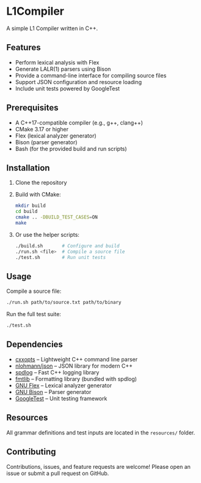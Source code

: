 # L1Compiler

A simple L1 Compiler written in C++.

## Features

* Perform lexical analysis with Flex
* Generate LALR(1) parsers using Bison
* Provide a command-line interface for compiling source files
* Support JSON configuration and resource loading
* Include unit tests powered by GoogleTest

## Prerequisites

* A C++17-compatible compiler (e.g., g++, clang++)
* CMake 3.17 or higher
* Flex (lexical analyzer generator)
* Bison (parser generator)
* Bash (for the provided build and run scripts)

## Installation

1. Clone the repository

2. Build with CMake:

   ```bash
   mkdir build
   cd build
   cmake .. -DBUILD_TEST_CASES=ON
   make
   ```

3. Or use the helper scripts:

   ```bash
   ./build.sh       # Configure and build
   ./run.sh <file>  # Compile a source file
   ./test.sh        # Run unit tests
   ```

## Usage

Compile a source file:

```bash
./run.sh path/to/source.txt path/to/binary
```

Run the full test suite:

```bash
./test.sh
```

## Dependencies

* [cxxopts](https://github.com/jarro2783/cxxopts) – Lightweight C++ command line
  parser
* [nlohmann/json](https://github.com/nlohmann/json) – JSON library for modern
  C++
* [spdlog](https://github.com/gabime/spdlog) – Fast C++ logging library
* [fmtlib](https://github.com/fmtlib/fmt) – Formatting library (bundled with
  spdlog)
* [GNU Flex](https://github.com/westes/flex) – Lexical analyzer generator
* [GNU Bison](https://www.gnu.org/software/bison/) – Parser generator
* [GoogleTest](https://github.com/google/googletest) – Unit testing framework

## Resources

All grammar definitions and test inputs are located in the `resources/` folder.

## Contributing

Contributions, issues, and feature requests are welcome! Please open an issue or
submit a pull request on GitHub.
